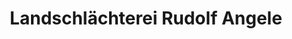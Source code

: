 ---
title: "Landschlächterei Rudolf Angele"
url: /mietingen/landschlaechterei-rudolf-angele/
shop: Metzgerei
---